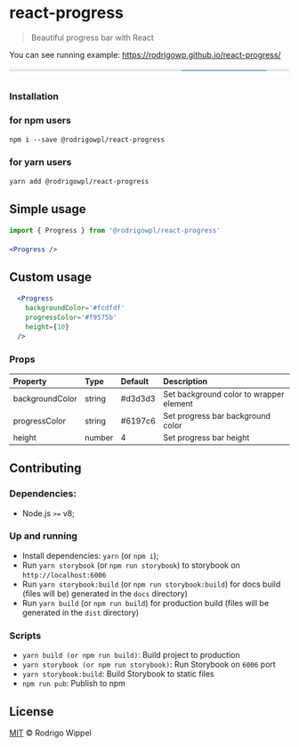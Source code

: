 # react-progress

> Beautiful progress bar with React

You can see running example: https://rodrigowp.github.io/react-progress/

![](https://github.com/RodrigoWP/react-progress/blob/master/example.gif)

### Installation

### for npm users
```console
npm i --save @rodrigowpl/react-progress
```

### for yarn users
```console
yarn add @rodrigowpl/react-progress
```

## Simple usage

```jsx
import { Progress } from '@rodrigowpl/react-progress'

<Progress />
```

## Custom usage

```jsx
  <Progress
    backgroundColor='#fcdfdf'
    progressColor='#f9575b'
    height={10}
  />
```

### Props

| Property | Type | Default | Description |
|:---|:---|:---|:---|
| backgroundColor | string | #d3d3d3 | Set background color to wrapper element
| progressColor | string | #6197c6 | Set progress bar background color
| height | number | 4 | Set progress bar height

## Contributing

### Dependencies:

- Node.js `>=` v8;

### Up and running

- Install dependencies: `yarn` (or `npm i`);
- Run `yarn storybook` (or `npm run storybook`) to storybook on `http://localhost:6006`
- Run `yarn storybook:build` (or `npm run storybook:build`) for docs build (files will be) generated in the `docs` directory)
- Run `yarn build` (or `npm run build`) for production build (files will be generated in the `dist` directory)

### Scripts

- `yarn build (or npm run build)`: Build project to production
- `yarn storybook (or npm run storybook)`: Run Storybook on `6006` port
- `yarn storybook:build`: Build Storybook to static files
- `npm run pub`: Publish to npm

## License

[MIT](https://github.com/RodrigoWP/licenses/blob/master/LICENSE) &copy; Rodrigo Wippel